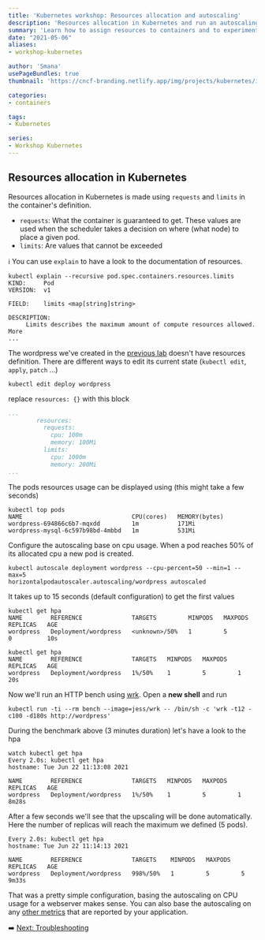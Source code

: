 ```yaml
---
title: 'Kubernetes workshop: Resources allocation and autoscaling'
description: 'Resources allocation in Kubernetes and run an autoscaling test'
summary: 'Learn how to assign resources to containers and to experiment Kubernetes autoscaling'
date: "2021-05-06"
aliases:
- workshop-kubernetes

author: 'Smana'
usePageBundles: true
thumbnail: 'https://cncf-branding.netlify.app/img/projects/kubernetes/icon/black/kubernetes-icon-black.png'

categories:
- containers

tags:
- Kubernetes

series:
- Workshop Kubernetes
---
```


## Resources allocation in Kubernetes

Resources allocation in Kubernetes is made using `requests` and `limits` in the container's definition.

* `requests`: What the container is guaranteed to get. These values are used when the scheduler takes a decision on where (what node) to place a given pod.
* `limits`: Are values that cannot be exceeded

:information_source: You can use `explain` to have a look to the documentation of resources.

```console
kubectl explain --recursive pod.spec.containers.resources.limits
KIND:     Pod
VERSION:  v1

FIELD:    limits <map[string]string>

DESCRIPTION:
     Limits describes the maximum amount of compute resources allowed. More
...
```

The wordpress we've created in the [previous lab](03_wordpress.md) doesn't have resources definition.
There are different ways to edit its current state (`kubectl edit`, `apply`, `patch` ...)

```console
kubectl edit deploy wordpress
```

replace `resources: {}` with this block

```yaml
...
        resources:
          requests:
            cpu: 100m
            memory: 100Mi
          limits:
            cpu: 1000m
            memory: 200Mi
...
```

The pods resources usage can be displayed using (this might take a few seconds)

```console
kubectl top pods
NAME                               CPU(cores)   MEMORY(bytes)
wordpress-694866c6b7-mqxdd         1m           171Mi
wordpress-mysql-6c597b98bd-4mbbd   1m           531Mi
```

Configure the autoscaling base on cpu usage. When a pod reaches 50% of its allocated cpu a new pod is created.

```console
kubectl autoscale deployment wordpress --cpu-percent=50 --min=1 --max=5
horizontalpodautoscaler.autoscaling/wordpress autoscaled
```

It takes up to 15 seconds (default configuration) to get the first values

```console
kubectl get hpa
NAME        REFERENCE              TARGETS         MINPODS   MAXPODS   REPLICAS   AGE
wordpress   Deployment/wordpress   <unknown>/50%   1         5         0          10s

kubectl get hpa
NAME        REFERENCE              TARGETS   MINPODS   MAXPODS   REPLICAS   AGE
wordpress   Deployment/wordpress   1%/50%    1         5         1          20s
```

Now we'll run an HTTP bench using [wrk](https://github.com/wg/wrk). Open a **new shell** and run

```console
kubectl run -ti --rm bench --image=jess/wrk -- /bin/sh -c 'wrk -t12 -c100 -d180s http://wordpress'
```

During the benchmark above (3 minutes duration) let's have a look to the hpa

```console
watch kubectl get hpa
Every 2.0s: kubectl get hpa
hostname: Tue Jun 22 11:13:08 2021

NAME        REFERENCE              TARGETS   MINPODS   MAXPODS   REPLICAS   AGE
wordpress   Deployment/wordpress   1%/50%    1         5         1          8m28s
```

After a few seconds we'll see that the upscaling will be done automatically. Here the number of replicas will reach the maximum we defined (5 pods).

```console
Every 2.0s: kubectl get hpa
hostname: Tue Jun 22 11:14:13 2021

NAME        REFERENCE              TARGETS    MINPODS   MAXPODS   REPLICAS   AGE
wordpress   Deployment/wordpress   998%/50%   1         5         5          9m33s
```

That was a pretty simple configuration, basing the autoscaling on CPU usage for a webserver makes sense. You can also base the autoscaling on any [other metrics](https://kubernetes.io/docs/tasks/run-application/horizontal-pod-autoscale/#support-for-custom-metrics) that are reported by your application.

:arrow_right: [Next: Troubleshooting](/post/series/workshop_kubernetes/troubleshoot/)
